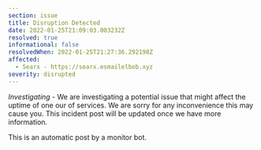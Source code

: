 ```yaml
---
section: issue
title: Disruption Detected
date: 2022-01-25T21:09:03.003232Z
resolved: true
informational: false
resolvedWhen: 2022-01-25T21:27:36.292198Z
affected:
  - Searx - https://searx.esmailelbob.xyz
severity: disrupted
---
```

*Investigating* - We are investigating a potential issue that might affect the uptime of one our of services. We are sorry for any inconvenience this may cause you. This incident post will be updated once we have more information.

This is an automatic post by a monitor bot.
        